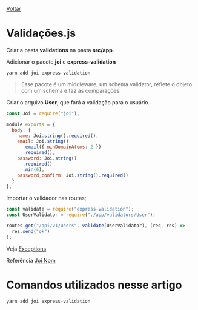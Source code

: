[Voltar](/Readme.md)

# Validações.js

Criar a pasta **validations** na pasta **src/app**.

Adicionar o pacote **joi** e **express-validation**

```
yarn add joi express-validation
```

> Esse pacote é um middleware, um schema validator, reflete o objeto com um schema e faz as comparações.

Criar o arquivo **User**, que fará a validação para o usuário.

```js
const Joi = require("joi");

module.exports = {
  body: {
    name: Joi.string().required(),
    email: Joi.string()
      .email({ minDomainAtoms: 2 })
      .required(),
    password: Joi.string()
      .required()
      .min(6),
    password_confirm: Joi.string().required()
  }
};
```

Importar o validador nas routas;

```js
const validate = require("express-validation");
const UserValidator = require("./app/validators/User");

routes.get("/api/v1/users", validate(UserValidator), (req, res) =>
  res.send("ok")
);
```

Veja [Exceptions](/src/express/exceptions.md)

Referência [Joi Npm](https://www.npmjs.com/package/joi/v/6.6.0)

# Comandos utilizados nesse artigo

```
yarn add joi express-validation
```
